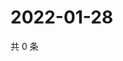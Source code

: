 # 2022-01-28

共 0 条

<!-- BEGIN WEIBO -->
<!-- 最后更新时间 Fri Jan 28 2022 19:00:31 GMT+0800 (China Standard Time) -->

<!-- END WEIBO -->
